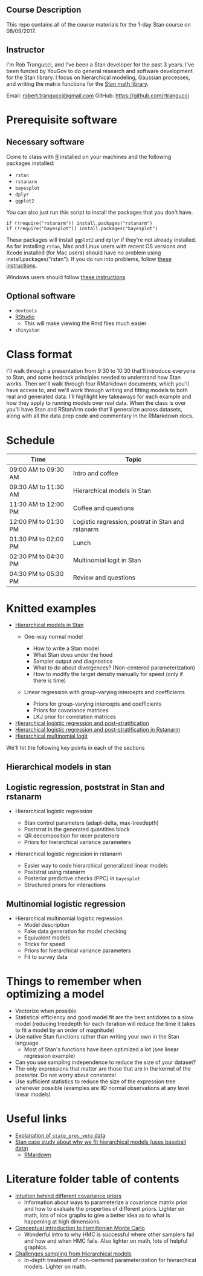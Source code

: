 ## Course Description

This repo contains all of the course materials for
the 1-day Stan course on 08/09/2017. 

## Instructor

I'm Rob Trangucci, and I've been a Stan developer for the 
past 3 years. I've been funded by YouGov to do general 
research and software development for the Stan library.
I focus on hierarchical modeling, Gaussian processes, 
and writing the matrix functions for the [Stan math library](https://github.com/stan-dev/math).

Email: <robert.trangucci@gmail.com>
GitHub: <https://github.com/rtrangucci>

# Prerequisite software

## Necessary software

Come to class with [R](https://cran.r-project.org)  installed on your machines
and the following packages installed:

* `rstan`
* `rstanarm`
* `bayesplot`
* `dplyr`
* `ggplot2`

You can also just run this script to install the packages that you don't have.

```
if (!require("rstanarm")) install.packages("rstanarm")
if (!require("bayesplot")) install.packages("bayesplot")
```

These packages will install `ggplot2` and `dplyr` if they're not
already installed. As for installing `rstan`, Mac and Linux users
with recent OS versions and Xcode installed (for Mac users) should
have no problem using install.packages("rstan"). If you do run
into problems, follow [these instructions](https://github.com/stan-dev/rstan/wiki/Installing-RStan-on-Mac-or-Linux).

Windows users should follow [these instructions](https://github.com/stan-dev/rstan/wiki/Installing-RStan-on-Windows)
## Optional software

* `devtools`
* [RStudio](https://www.rstudio.com) 
  * This will make viewing the Rmd files much easier
* `shinystan`


# Class format

I'll walk through a presentation from 9:30 to 10:30 that'll introduce everyone
to Stan, and some bedrock principles needed to understand how Stan works. Then
we'll walk through four RMarkdown documents, which you'll have access to, and
we'll work through writing and fitting models to both real and generated data.
I'll highlight key takeaways for each example and how they apply to running
models over real data. When the class is over you'll have Stan and RStanArm
code that'll generalize across datasets, along with all the data prep code and
commentary in the RMarkdown docs.

# Schedule

 Time | Topic |
 -----| ------
 09:00 AM to 09:30 AM | Intro and coffee                                  
 09:30 AM to 11:30 AM | Hierarchical models in Stan                      
 11:30 AM to 12:00 PM | Coffee and questions                              
 12:00 PM to 01:30 PM | Logistic regression, postrat in Stan and rstanarm 
 01:30 PM to 02:00 PM | Lunch                                             
 02:30 PM to 04:30 PM | Multinomial logit in Stan                        
 04:30 PM to 05:30 PM | Review and questions                              

# Knitted examples

* [Hierarchical models in Stan](https://rawgit.com/rtrangucci/class_20170809/master/hierarchical-normal/hierarchical-normal.html)
  * One-way normal model
    * How to write a Stan model
    * What Stan does under the hood
    * Sampler output and diagnostics
    * What to do about divergences? (Non-centered parameterization)
    * How to modify the target density manually for speed (only if there is time)

  * Linear regression with group-varying intercepts and coefficients
    * Priors for group-varying intercepts and coefficients
    * Priors for covariance matrices
    * LKJ prior for correlation matrices
* [Hierarchical logistic regression and post-stratification](https://rawgit.com/rtrangucci/class_20170809/master/logistic-regression/logistic-regression.html)
* [Hierarchical logistic regression and post-stratification in Rstanarm](https://rawgit.com/rtrangucci/class_20170809/master/logistic-regression/logistic-regression-rstanarm.html)
* [Hierarchical multinomial logit](https://rawgit.com/rtrangucci/class_20170809/master/multinomial-logit/multinomial-logit-regression.html)

We'll hit the following key points in each of the sections

## Hierarchical models in stan


## Logistic regression, poststrat in Stan and rstanarm

* Hierarchical logistic regression
  * Stan control parameters (adapt-delta, max-treedepth)
  * Poststrat in the generated quantities block
  * QR decomposition for nicer posteriors
  * Priors for hierarchical variance parameters

* Hierarchical logistic regression in rstanarm
  * Easier way to code hierarchical generalized linear models
  * Poststrat using rstanarm
  * Posterior predictive checks (PPC) in `bayesplot`
  * Structured priors for interactions

## Multinomial logistic regression

* Hierarchical multinomial logistic regression
  * Model description
  * Fake data generation for model checking
  * Equivalent models
  * Tricks for speed
  * Priors for hierarchical variance parameters
  * Fit to survey data

# Things to remember when optimizing a model

* Vectorize when possible
* Statistical efficiency and good model fit are the best antidotes to a slow
model (reducing treedepth for each iteration will reduce the time it takes to
       fit a model by an order of magnitude)
* Use native Stan functions rather than writing your own in the Stan language
  * Most of Stan's functions have been optimized a lot (see linear regression example)
* Can you use sampling independence to reduce the size of your dataset?
* The only expressions that matter are those that are in the kernel of the
posterior. Do not worry about constants!
* Use sufficient statistics to reduce the size of the expression tree whenever
possible (examples are IID normal observations at any level linear models)

# Useful links

* [Explanation of `state_pres_vote` data](http://www.slate.com/articles/technology/future_tense/2016/11/the_polls_of_the_future_will_be_reproducible_and_open_source.html)
* [Stan case study about why we fit hierarchical models (uses baseball data)](https://rawgit.com/rtrangucci/class_20170809/master/pool-binary-trials/pool-no-pool.html)
  * [RMardown](pool-binary-trials/pool-no-pool.Rmd)  
# Literature folder table of contents

* [Intuition behind different covariance priors](literature/Visualization-Covariance-Matrices.pdf)
  * Information about ways to parameterize a covariance matrix prior and how to evaluate the properties of different priors. Lighter on math, lots of nice graphs to give a better idea as to what is happening at high dimensions.
* [Conceptual introduction to Hamiltonian Monte Carlo](literature/Betancourt-Conceptual-introduction-to-Hamiltonian-Monte-Carlo.pdf)
  * Wonderful intro to why HMC is successful where other samplers fail and how and when HMC fails. Also lighter on math, lots of helpful graphics.
* [Challenges sampling from Hierarchical models](literature/Betancourt_Girolami_Hierarchical_Models.pdf)
  * In-depth treatment of non-centered parameterization for hierarchical models. Lighter on math.
